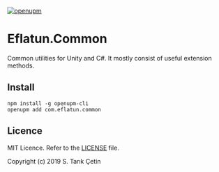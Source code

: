 [![openupm](https://img.shields.io/npm/v/com.eflatun.common?label=openupm&registry_uri=https://package.openupm.com)](https://openupm.com/packages/com.eflatun.common/)

# Eflatun.Common
Common utilities for Unity and C#. It mostly consist of useful extension methods.

## Install

```
npm install -g openupm-cli
openupm add com.eflatun.common
```

## Licence

MIT Licence. Refer to the [LICENSE](/LICENSE) file.

Copyright (c) 2019 S. Tarık Çetin
